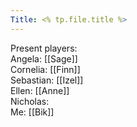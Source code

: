 ```yaml
---
Title: <% tp.file.title %>
---
```

Present players:<br>  Angela: [[Sage]]<br>  Cornelia: [[Finn]]<br>  Sebastian: [[Izel]]<br>  Ellen: [[Anne]]<br>  Nicholas:<br>  Me: [[Bik]]